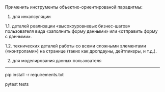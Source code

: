 Применить инструменты объектно-ориентированой парадигмы:



1. для инкапсуляции

1.1. деталей реализации «высокоуровневых бизнес-шагов» пользователя вида «заполнить форму данными» или «отправить форму с данными».

1.2. технических деталей работы со всеми сложными элементами («контролами») на странице (таких как дропдауны, дейтпикеры, и т.д.).

2. для моделирования данных пользователя

---
pip install -r requirements.txt

pytest tests
